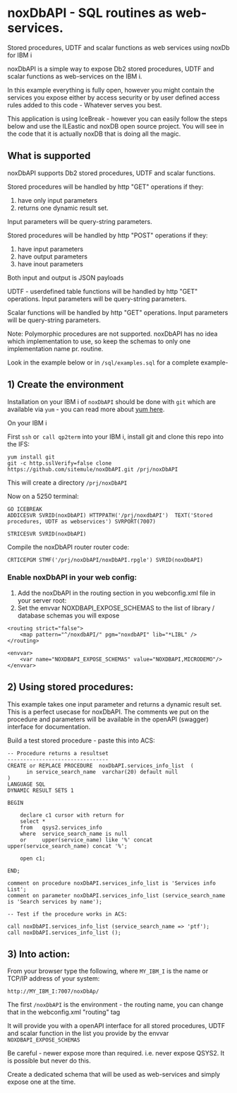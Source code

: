 # noxDbAPI - SQL routines as web-services.

Stored procedures, UDTF and scalar functions as web services using noxDb for IBM i 

noxDbAPI is a simple way to expose Db2 stored procedures, UDTF and scalar functions as web-services on the IBM i. 

In this example everything is fully open, however you might contain the services 
you expose either by access security or by user defined access rules added to this code - Whatever serves you best.

This application is using IceBreak - however you can easily follow the steps below and use the ILEastic and noxDB 
open source project. You will see in the code that it is actually noxDB that is doing all the magic.  

## What is supported

noxDbAPI supports Db2 stored procedures, UDTF and scalar functions. 

Stored procedures will be handled by http "GET" operations if they: 
1) have only input parameters
2) returns one dynamic result set.

Input parameters will be query-string parameters. 


Stored procedures will be handled by http "POST" operations if they: 
1) have input parameters
2) have output parameters
3) have inout parameters

Both input and output is JSON payloads 


UDTF - userdefined table functions will be handled by http "GET" operations.
Input parameters will be query-string parameters. 


Scalar functions will be handled by http "GET" operations.
Input parameters will be query-string parameters. 

Note: Polymorphic procedures are not supported. noxDbAPI has no idea which implementation to use, so keep the schemas to only one implementation name pr. routine. 


Look in the example below or in ```/sql/examples.sql``` for a complete example-




## 1) Create the environment

Installation on your IBM i of `noxDbAPI` should be done with `git` which are available via `yum` - you can read more about [yum here](https://bitbucket.org/ibmi/opensource/src/master/docs/yum/).  

On your IBM i 

First `ssh` or  `call qp2term` into your IBM i, install git and clone this repo into the IFS:

```
yum install git
git -c http.sslVerify=false clone https://github.com/sitemule/noxDbAPI.git /prj/noxDbAPI
``` 

This will create a directory `/prj/noxDbAPI`

Now on a 5250 terminal:

```
GO ICEBREAK
ADDICESVR SVRID(noxDbAPI) HTTPPATH('/prj/noxdbAPI')  TEXT('Stored procedures, UDTF as webservices') SVRPORT(7007)                               
STRICESVR SVRID(noxDbAPI)
```


Compile the noxDbAPI router router code:

```
CRTICEPGM STMF('/prj/noxDbAPI/noxDbAPI.rpgle') SVRID(noxDbAPI)
````

### Enable noxDbAPI in your web config:

1) Add the noxDbAPI in the routing section in you webconfig.xml file in your server root:
2) Set the envvar NOXDBAPI_EXPOSE_SCHEMAS to the list of library / database schemas you will expose

```
<routing strict="false">
	<map pattern="^/noxdbAPI/" pgm="noxdbAPI" lib="*LIBL" />
</routing>

<envvar>
    <var name="NOXDBAPI_EXPOSE_SCHEMAS" value="NOXDBAPI,MICRODEMO"/> 
</envvar>

```


## 2) Using stored procedures: 


This example takes one input parameter and returns a dynamic result set. This is a perfect usecase for noxDbAPI. The comments we put on the procedure and parameters will be available in the openAPI (swagger) interface for documentation.  


Build a test stored procedure - paste this into ACS:

```
-- Procedure returns a resultset
--------------------------------
CREATE or REPLACE PROCEDURE  noxDbAPI.services_info_list  (
      in service_search_name  varchar(20) default null
)
LANGUAGE SQL 
DYNAMIC RESULT SETS 1

BEGIN

    declare c1 cursor with return for
    select * 
    from   qsys2.services_info
    where  service_search_name is null 
    or     upper(service_name) like '%' concat upper(service_search_name) concat '%';

    open c1;

END; 

comment on procedure noxDbAPI.services_info_list is 'Services info List';
comment on parameter noxDbAPI.services_info_list (service_search_name is 'Search services by name');

-- Test if the procedure works in ACS:

call noxDbAPI.services_info_list (service_search_name => 'ptf');
call noxDbAPI.services_info_list ();

``` 

## 3) Into action:

From your browser type the following, where `MY_IBM_I` is the name or TCP/IP address of your system: 
```
http://MY_IBM_I:7007/noxDbAp/
```

The first ```/noxDbAPI``` is the environment - the routing name, you can change that in the webconfig.xml "routing" tag


It will provide you with a openAPI interface for all stored procedures, UDTF and scalar function in the list you provide by the envvar ```NOXDBAPI_EXPOSE_SCHEMAS```

Be careful - newer expose more than required. i.e. never expose QSYS2. It is possible but never do this. 

Create a dedicated schema that will be used as web-services and simply expose one at the time. 




